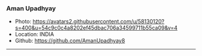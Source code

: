 ### Aman Upadhyay

- Photo: https://avatars2.githubusercontent.com/u/58130120?s=400&u=54c9c0c4a8202ef45dbac706a34599711b55ca09&v=4
- Location: INDIA
- Github: https://github.com/AmanUpadhyay8

***
